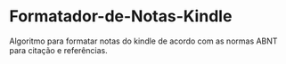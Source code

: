 # Formatador-de-Notas-Kindle
Algoritmo para formatar notas do kindle de acordo com as normas ABNT para citação e referências.
